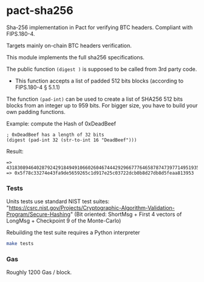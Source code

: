 # pact-sha256
Sha-256 implementation in Pact for verifying BTC headers. Compliant with FIPS.180-4.

Targets mainly on-chain BTC headers verification.

This module implements the full sha256 specifications.

The public function `(digest )` is supposed to be called from 3rd party code.
  - This function accepts a list of padded 512 bits blocks (according to FIPS.180-4 § 5.1.1)

The function `(pad-int)` can be used to create a list of SHA256 512 bits blocks from an integer up to 959 bits.
For bigger size, you have to build your own padding functions.


Example: compute the Hash of 0xDeadBeef

```pact
; 0xDeadBeef has a length of 32 bits
(digest (pad-int 32 (str-to-int 16 "DeadBeef")))
```

Result:
```
=> 43183089464028792429184949106602604674442929667776465878747397714951935179091
=> 0x5f78c33274e43fa9de5659265c1d917e25c03722dcb0b8d27db8d5feaa813953
```

### Tests
Units tests use standard NIST test suites: "https://csrc.nist.gov/Projects/Cryptographic-Algorithm-Validation-Program/Secure-Hashing" (Bit oriented: ShortMsg + First 4 vectors of LongMsg + Checkpoint 9 of the Monte-Carlo)

Rebuilding the test suite requires a Python interpreter

```sh
make tests
```

### Gas
Roughly 1200 Gas / block.
